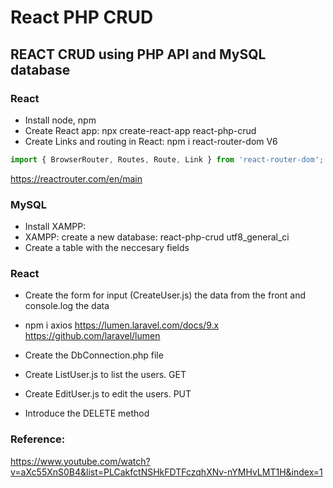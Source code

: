 # React PHP CRUD

## REACT CRUD using PHP API and MySQL database

### React

- Install node, npm 
- Create React app: npx create-react-app react-php-crud
- Create Links and routing in React: npm i react-router-dom V6
```jsx
import { BrowserRouter, Routes, Route, Link } from 'react-router-dom';
```
https://reactrouter.com/en/main 

### MySQL

- Install XAMPP: 
- XAMPP: create a new database: react-php-crud utf8_general_ci 
- Create a table with the neccesary fields

### React
- Create the form for input (CreateUser.js) the data from the front and console.log the data
- npm i axios
https://lumen.laravel.com/docs/9.x 
https://github.com/laravel/lumen 

- Create the DbConnection.php file
- Create ListUser.js to list the users. GET
- Create EditUser.js to edit the users. PUT
- Introduce the DELETE method

### Reference:
 
https://www.youtube.com/watch?v=aXc55XnS0B4&list=PLCakfctNSHkFDTFczqhXNv-nYMHvLMT1H&index=1  
